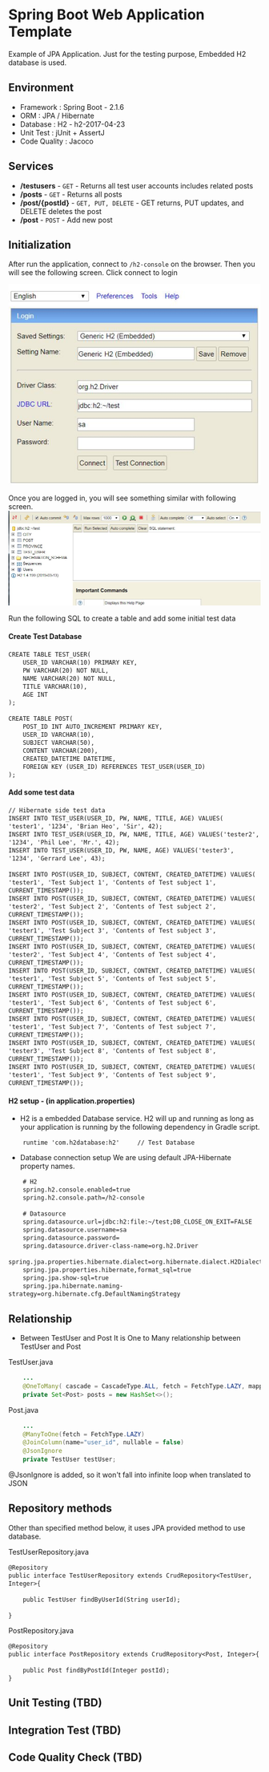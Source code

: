 # Spring Boot Web Application Template
Example of JPA Application. Just for the testing purpose, Embedded H2 database is used.

## Environment
* Framework : Spring Boot - 2.1.6
* ORM : JPA / Hibernate
* Database : H2 - h2-2017-04-23
* Unit Test : jUnit + AssertJ
* Code Quality : Jacoco

## Services
* __/testusers__ - `GET` - Returns all test user accounts includes related posts
* __/posts__ - `GET` - Returns all posts
* __/post/{postId}__ - `GET, PUT, DELETE` - GET returns, PUT updates, and DELETE deletes the post 
* __/post__ - `POST` - Add new post

## Initialization

After run the application, connect to `/h2-console` on the browser. Then you will see the following screen. Click connect to login

![docs/images/h2_console.jpg](docs/images/h2_console.jpg)


Once you are logged in, you will see something similar with following screen. 
![docs/images/h2_logged_in.jpg](docs/images/h2_logged_in.jpg)

Run the following SQL to create a table and add some initial test data

#### Create Test Database
```
CREATE TABLE TEST_USER(
    USER_ID VARCHAR(10) PRIMARY KEY,
    PW VARCHAR(20) NOT NULL,
    NAME VARCHAR(20) NOT NULL,
    TITLE VARCHAR(10),
    AGE INT
);

CREATE TABLE POST(
    POST_ID INT AUTO_INCREMENT PRIMARY KEY,
    USER_ID VARCHAR(10),
    SUBJECT VARCHAR(50),
    CONTENT VARCHAR(200),
    CREATED_DATETIME DATETIME,
    FOREIGN KEY (USER_ID) REFERENCES TEST_USER(USER_ID)
);
```

#### Add some test data
```
// Hibernate side test data
INSERT INTO TEST_USER(USER_ID, PW, NAME, TITLE, AGE) VALUES( 'tester1', '1234', 'Brian Heo', 'Sir', 42);
INSERT INTO TEST_USER(USER_ID, PW, NAME, TITLE, AGE) VALUES('tester2', '1234', 'Phil Lee', 'Mr.', 42);
INSERT INTO TEST_USER(USER_ID, PW, NAME, AGE) VALUES('tester3', '1234', 'Gerrard Lee', 43);

INSERT INTO POST(USER_ID, SUBJECT, CONTENT, CREATED_DATETIME) VALUES( 'tester1', 'Test Subject 1', 'Contents of Test subject 1', CURRENT_TIMESTAMP());
INSERT INTO POST(USER_ID, SUBJECT, CONTENT, CREATED_DATETIME) VALUES( 'tester2', 'Test Subject 2', 'Contents of Test subject 2', CURRENT_TIMESTAMP());
INSERT INTO POST(USER_ID, SUBJECT, CONTENT, CREATED_DATETIME) VALUES( 'tester1', 'Test Subject 3', 'Contents of Test subject 3', CURRENT_TIMESTAMP());
INSERT INTO POST(USER_ID, SUBJECT, CONTENT, CREATED_DATETIME) VALUES( 'tester2', 'Test Subject 4', 'Contents of Test subject 4', CURRENT_TIMESTAMP());
INSERT INTO POST(USER_ID, SUBJECT, CONTENT, CREATED_DATETIME) VALUES( 'tester1', 'Test Subject 5', 'Contents of Test subject 5', CURRENT_TIMESTAMP());
INSERT INTO POST(USER_ID, SUBJECT, CONTENT, CREATED_DATETIME) VALUES( 'tester1', 'Test Subject 6', 'Contents of Test subject 6', CURRENT_TIMESTAMP());
INSERT INTO POST(USER_ID, SUBJECT, CONTENT, CREATED_DATETIME) VALUES( 'tester1', 'Test Subject 7', 'Contents of Test subject 7', CURRENT_TIMESTAMP());
INSERT INTO POST(USER_ID, SUBJECT, CONTENT, CREATED_DATETIME) VALUES( 'tester3', 'Test Subject 8', 'Contents of Test subject 8', CURRENT_TIMESTAMP());
INSERT INTO POST(USER_ID, SUBJECT, CONTENT, CREATED_DATETIME) VALUES( 'tester1', 'Test Subject 9', 'Contents of Test subject 9', CURRENT_TIMESTAMP());
```

#### H2 setup - (in application.properties)
* H2 is a embedded Database service. H2 will up and running as long as your application is running by the following dependency in Gradle script.

```
    runtime 'com.h2database:h2'     // Test Database
```

* Database connection setup 
We are using default JPA-Hibernate property names.

```
    # H2
    spring.h2.console.enabled=true
    spring.h2.console.path=/h2-console
    
    # Datasource
    spring.datasource.url=jdbc:h2:file:~/test;DB_CLOSE_ON_EXIT=FALSE
    spring.datasource.username=sa
    spring.datasource.password=
    spring.datasource.driver-class-name=org.h2.Driver
    spring.jpa.properties.hibernate.dialect=org.hibernate.dialect.H2Dialect
    spring.jpa.properties.hibernate,format_sql=true
    spring.jpa.show-sql=true
    spring.jpa.hibernate.naming-strategy=org.hibernate.cfg.DefaultNamingStrategy
```


## Relationship
* Between TestUser and Post
It is One to Many relationship between TestUser and Post

TestUser.java

```java
    ...
    @OneToMany( cascade = CascadeType.ALL, fetch = FetchType.LAZY, mappedBy = "testUser")
    private Set<Post> posts = new HashSet<>();
```
Post.java

```java
    ...
    @ManyToOne(fetch = FetchType.LAZY)
    @JoinColumn(name="user_id", nullable = false)
    @JsonIgnore
    private TestUser testUser;
```
@JsonIgnore is added, so it won't fall into infinite loop when translated to JSON

## Repository methods
Other than specified method below, it uses JPA provided method to use database.

TestUserRepository.java

```
@Repository
public interface TestUserRepository extends CrudRepository<TestUser, Integer>{

    public TestUser findByUserId(String userId);

}
```

PostRepository.java

```
@Repository
public interface PostRepository extends CrudRepository<Post, Integer>{
    
    public Post findByPostId(Integer postId);
}
```


## Unit Testing (TBD)

## Integration Test (TBD)

## Code Quality Check (TBD)

